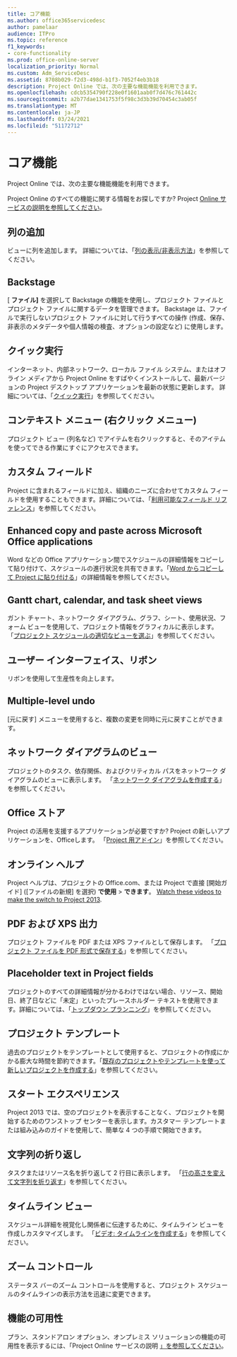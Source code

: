 ```yaml
---
title: コア機能
ms.author: office365servicedesc
author: pamelaar
audience: ITPro
ms.topic: reference
f1_keywords:
- core-functionality
ms.prod: office-online-server
localization_priority: Normal
ms.custom: Adm_ServiceDesc
ms.assetid: 8708b029-f2d3-498d-b1f3-7052f4eb3b18
description: Project Online では、次の主要な機能機能を利用できます。
ms.openlocfilehash: cdcb5354790f228e0f1601aab0f7d476c761442c
ms.sourcegitcommit: a2b77dae1341753f5f98c3d3b39d70454c3ab05f
ms.translationtype: MT
ms.contentlocale: ja-JP
ms.lasthandoff: 03/24/2021
ms.locfileid: "51172712"
---
```

# <a name="core-functionality"></a>コア機能

Project Online では、次の主要な機能機能を利用できます。
  
Project Online のすべての機能に関する情報をお探しですか? Project [Online サービスの説明を参照してください](project-online-service-description.md)。
  
## <a name="add-columns"></a>列の追加

ビューに列を追加します。 詳細については、「[列の表示/非表示方法](https://go.microsoft.com/fwlink/p/?LinkId=271343)」を参照してください。
  
## <a name="backstage"></a>Backstage

[ **ファイル]** を選択して Backstage の機能を使用し、プロジェクト ファイルとプロジェクト ファイルに関するデータを管理できます。 Backstage は、ファイルで実行しないプロジェクト ファイルに対して行うすべての操作 (作成、保存、非表示のメタデータや個人情報の検査、オプションの設定など) に使用します。 
  
## <a name="click-to-run"></a>クイック実行

インターネット、内部ネットワーク、ローカル ファイル システム、またはオフライン メディアから Project Online をすばやくインストールして、最新バージョンの Project デスクトップ アプリケーションを最新の状態に更新します。 詳細については、「[クイック実行](/previous-versions/office/office-2013-resource-kit/dd188670(v=office.15))」を参照してください。
  
## <a name="contextual-right-click-menus"></a>コンテキスト メニュー (右クリック メニュー)

プロジェクト ビュー (列名など) でアイテムを右クリックすると、そのアイテムを使ってできる作業にすぐにアクセスできます。
  
## <a name="custom-fields"></a>カスタム フィールド

Project に含まれるフィールドに加え、組織のニーズに合わせてカスタム フィールドを使用することもできます。詳細については、「[利用可能なフィールド リファレンス](https://support.office.com/article/615a4563-1cc3-40f4-b66f-1b17e793a460)」を参照してください。
  
## <a name="enhanced-copy-and-paste-across-microsoft-office-applications"></a>Enhanced copy and paste across Microsoft Office applications

Word などの Office アプリケーション間でスケジュールの詳細情報をコピーして貼り付けて、スケジュールの進行状況を共有できます。「[Word からコピーして Project に貼り付ける](https://go.microsoft.com/fwlink/p/?LinkId=271330)」の詳細情報を参照してください。
  
## <a name="gantt-chart-calendar-and-task-sheet-views"></a>Gantt chart, calendar, and task sheet views

ガント チャート、ネットワーク ダイアグラム、グラフ、シート、使用状況、フォーム ビューを使用して、プロジェクト情報をグラフィカルに表示します。 「[プロジェクト スケジュールの適切なビューを選ぶ](https://go.microsoft.com/fwlink/?LinkId=402905)」を参照してください。
  
## <a name="user-interface-the-ribbon"></a>ユーザー インターフェイス、リボン

リボンを使用して生産性を向上します。

## <a name="multiple-level-undo"></a>Multiple-level undo

[元に戻す] メニューを使用すると、複数の変更を同時に元に戻すことができます。
  
## <a name="network-diagram-view"></a>ネットワーク ダイアグラムのビュー

プロジェクトのタスク、依存関係、およびクリティカル パスをネットワーク ダイアグラムのビューに表示します。 「[ネットワーク ダイアグラムを作成する](https://go.microsoft.com/fwlink/p/?LinkId=271338)」を参照してください。
  
## <a name="office-store"></a>Office ストア

Project の活用を支援するアプリケーションが必要ですか? Project の新しいアプリケーションを、Officeします。 「[Project 用アドイン](https://go.microsoft.com/fwlink/?LinkId=273883)」を参照してください。
  
## <a name="online-help"></a>オンライン ヘルプ

Project ヘルプは、プロジェクトの Office.com、または Project で直接 [開始ガイド] ([ファイルの新規] を選択) **で使用** \> **できます**。 [Watch these videos to make the switch to Project 2013](https://go.microsoft.com/fwlink/p/?LinkId=271325).
  
## <a name="pdf-and-xps-output"></a>PDF および XPS 出力

プロジェクト ファイルを PDF または XPS ファイルとして保存します。 「[プロジェクト ファイルを PDF 形式で保存する](https://go.microsoft.com/fwlink/p/?LinkId=271350)」を参照してください。
  
## <a name="placeholder-text-in-project-fields"></a>Placeholder text in Project fields

プロジェクトのすべての詳細情報が分かるわけではない場合、リソース、開始日、終了日などに「未定」といったプレースホルダー テキストを使用できます。詳細については、「[トップダウン プランニング](https://go.microsoft.com/fwlink/p/?LinkId=271333)」を参照してください。
  
## <a name="project-templates"></a>プロジェクト テンプレート

過去のプロジェクトをテンプレートとして使用すると、プロジェクトの作成にかかる膨大な時間を節約できます。「[既存のプロジェクトやテンプレートを使って新しいプロジェクトを作成する](https://go.microsoft.com/fwlink/p/?LinkId=271328)」を参照してください。
  
## <a name="start-experience"></a>スタート エクスペリエンス

Project 2013 では、空のプロジェクトを表示することなく、プロジェクトを開始するためのワンストップ センターを表示します。カスタマー テンプレートまたは組み込みのガイドを使用して、簡単な 4 つの手順で開始できます。
  
## <a name="text-wrap"></a>文字列の折り返し

タスクまたはリソース名を折り返して 2 行目に表示します。 「[行の高さを変えて文字列を折り返す](https://go.microsoft.com/fwlink/p/?LinkId=271344)」を参照してください。
  
## <a name="timeline-view"></a>タイムライン ビュー

スケジュール詳細を視覚化し関係者に伝達するために、タイムライン ビューを作成しカスタマイズします。 「[ビデオ: タイムラインを作成する](https://go.microsoft.com/fwlink/?LinkId=402912)」を参照してください。
  
## <a name="zoom-controls"></a>ズーム コントロール

ステータス バーのズーム コントロールを使用すると、プロジェクト スケジュールのタイムラインの表示方法を迅速に変更できます。 
  
## <a name="feature-availability"></a>機能の可用性

プラン、スタンドアロン オプション、オンプレミス ソリューションの機能の可用性を表示するには、「Project Online サービスの説明 [」を参照してください](project-online-service-description.md)。